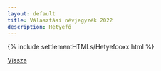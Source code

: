 ```yaml
---
layout: default
title: Választási névjegyzék 2022
description: Hetyefő
---
```


{% include settlementHTMLs/Hetyefooxx.html %}

[Vissza](./)